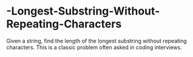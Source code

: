 # -Longest-Substring-Without-Repeating-Characters
Given a string, find the length of the longest substring without repeating characters. This is a classic problem often asked in coding interviews.
